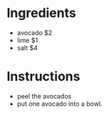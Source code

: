 # Ingredients
- avocado $2
- lime $1
- salt $4

# Instructions
- peel the avocados
- put one avocado into a bowl.
